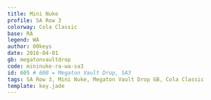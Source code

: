 ```yaml
---
title: Mini Nuke
profile: SA Row 3
colorway: Cola Classic
base: RA
legend: WA
author: 00keys
date: 2016-04-01
gb: megatonvaultdrop
code: mininuke-ra-wa-sa3
id: 605 # 600 = Megaton Vault Drop, SA3
tags: SA Row 3, Mini Nuke, Megaton Vault Drop GB, Cola Classic
template: key.jade
---
```




